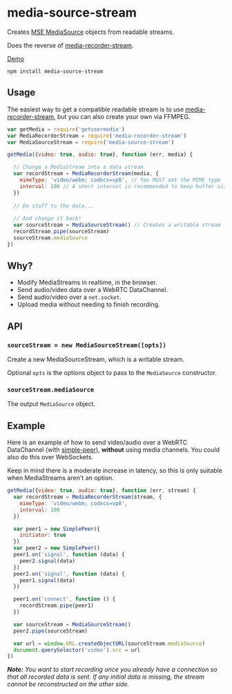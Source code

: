 # media-source-stream

Creates [MSE MediaSource](https://developer.mozilla.org/en-US/docs/Web/API/MediaSource) objects from readable streams.  

Does the reverse of [media-recorder-stream](https://github.com/mafintosh/media-recorder-stream).  

[Demo](https://rationalcoding.github.io/media-source-stream/)

```
npm install media-source-stream
```

## Usage
The easiest way to get a compatible readable stream is to use [media-recorder-stream](https://github.com/mafintosh/media-recorder-stream), but you can also create your own via FFMPEG.  

```javascript
var getMedia = require('getusermedia')
var MediaRecorderStream = require('media-recorder-stream')
var MediaSourceStream = require('media-source-stream')

getMedia({video: true, audio: true}, function (err, media) {

  // Change a MediaStream into a data stream
  var recordStream = MediaRecorderStream(media, {
    mimeType: 'video/webm; codecs=vp8', // You MUST set the MIME type
    interval: 100 // A short interval is recommended to keep buffer sizes low
  })
  
  // Do stuff to the data...
  
  // And change it back!
  var sourceStream = MediaSourceStream() // Creates a writable stream
  recordStream.pipe(sourceStream)
  sourceStream.mediaSource
})
```

## Why?
- Modify MediaStreams in realtime, in the browser.
- Send audio/video data over a WebRTC DataChannel.
- Send audio/video over a `net.socket`.
- Upload media without needing to finish recording.

## API
### `sourceStream = new MediaSourceStream([opts])`  

Create a new MediaSourceStream, which is a writable stream.   

Optional `opts` is the options object to pass to the `MediaSource` constructor.  

### `sourceStream.mediaSource`  

The output `MediaSource` object.  

## Example
Here is an example of how to send video/audio over a WebRTC DataChannel (with [simple-peer](https://github.com/feross/simple-peer)), **without** using media channels. You could also do this over WebSockets.

Keep in mind there is a moderate increase in latency, so this is only suitable when MediaStreams aren't an option.

```javascript
getMedia({video: true, audio: true}, function (err, stream) {
  var recordStream = MediaRecorderStream(stream, {
    mimeType: 'video/webm; codecs=vp8',
    interval: 100
  })

  var peer1 = new SimplePeer({
    initiator: true
  })
  var peer2 = new SimplePeer()
  peer1.on('signal', function (data) {
    peer2.signal(data)
  })
  peer2.on('signal', function (data) {
    peer1.signal(data)
  })

  peer1.on('connect', function () {
    recordStream.pipe(peer1)
  })

  var sourceStream = MediaSourceStream()
  peer2.pipe(sourceStream)

  var url = window.URL.createObjectURL(sourceStream.mediaSource)
  document.querySelector('video').src = url
})
```

***Note:** You want to start recording once you already have a connection so that all recorded data is sent. If any initial data is missing, the stream cannot be reconstructed on the other side.*

